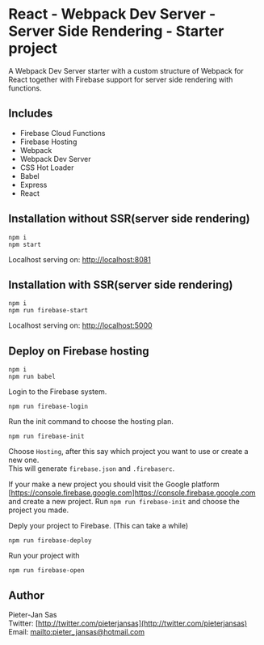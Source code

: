 # React - Webpack Dev Server - Server Side Rendering - Starter project

A Webpack Dev Server starter with a custom structure of Webpack for React together with Firebase support for server side rendering with functions.

## Includes

- Firebase Cloud Functions
- Firebase Hosting
- Webpack
- Webpack Dev Server
- CSS Hot Loader
- Babel
- Express
- React

## Installation without SSR(server side rendering)

```console
npm i
npm start
```

Localhost serving on: [http://localhost:8081](http://localhost:8081)

## Installation with SSR(server side rendering)

```console
npm i
npm run firebase-start
```

Localhost serving on: [http://localhost:5000](http://localhost:5000)

## Deploy on Firebase hosting


```console
npm i
npm run babel
```

Login to the Firebase system.
``` 
npm run firebase-login
```

Run the init command to choose the hosting plan.
``` 
npm run firebase-init
```
Choose `Hosting`, after this say which project you want to use or create a new one. <br />
This will generate `firebase.json` and `.firebaserc`.

If your make a new project you should visit the Google platform [https://console.firebase.google.com]https://console.firebase.google.com and create a new project. Run `npm run firebase-init` and choose the project you made.


Deply your project to Firebase. (This can take a while)
```
npm run firebase-deploy
```

Run your project with
```
npm run firebase-open
```


## Author

Pieter-Jan Sas<br />
Twitter: [http://twitter.com/pieterjansas](http://twitter.com/pieterjansas)<br />
Email: [mailto:pieter_jansas@hotmail.com](pieter_jansas@hotmail.com)